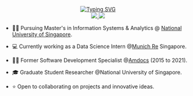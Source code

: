 <p align="center">
<a href="https://github.com/singhvarsha0808">
    <img src="https://readme-typing-svg.demolab.com?font=Fira+Code&duration=1000&pause=2000&multiline=true&width=930&height=200&lines=Varsha+Singh;Master's+student+%7C+Data+Science+Enthusiast+%7C+Data+Analyst%7C+Software+Developer;Data+Science+%7C+Machine+Learning+%7C+Explainable+AI+%7C+Telecom+BSS;National+University+of+Singapore+%7C+Munich+Re+%7C+Ex+-Amdocs+%7C+Ex-Oracle" alt="Typing SVG" />
</a>
<br/>
<a href="https://www.linkedin.com/in/varshasi/">
    <img src="https://img.shields.io/badge/-Linkedin-blue?style=flat-square&logo=linkedin">
</a>
<a href="mailto:singhvarsha88@outlook.com">
    <img src="https://img.shields.io/badge/-Email-red?style=flat-square&logo=gmail&logoColor=white">
</a>

<br/>

* 🧑‍🎓 Pursuing Master's in Information Systems & Analytics @ [National University of Singapore](https://www.comp.nus.edu.sg/). 

* 💻 Currently working as a Data Science Intern @[Munich Re](https://www.munichre.com/en.html) Singapore.

* 🧑‍💼 Former Software Development Specialist @[Amdocs](https://www.amdocs.com/) (2015 to 2021).

* 🎓 Graduate Student Researcher @National University of Singapore.

* ⭐ Open to collaborating on projects and innovative ideas. 

<br/> 

<!-- <a href="https://github.com/singhvarsha0808">
    <img src="https://github-stats-alpha.vercel.app/api?username=singhvarsha0808&cc=22272e&tc=37BCF6&ic=fff&">
</a> -->

</p>
